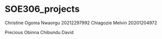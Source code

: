 # SOE306_projects
Christine Ogoma Nwaorgu 20212297992
Chiagozie Melvin 20201204972

Precious Obinna
Chibundu David
